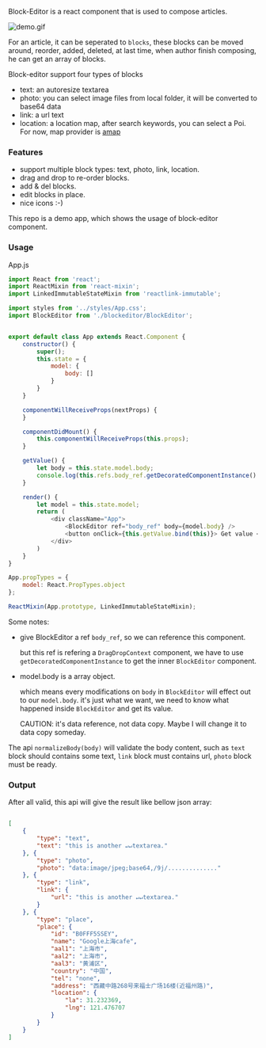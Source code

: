 Block-Editor is a react component that is used to compose articles.

![demo.gif](./demo.gif "Demo of BlockEditor usage")

For an article, it can be seperated to `blocks`, these blocks can be moved around, reorder, added, deleted,
at last time, when author finish composing, he can get an array of blocks.

Block-editor support four types of blocks

* text: an autoresize textarea
* photo: you can select image files from local folder, it will be converted to base64 data
* link: a url text
* location: a location map, after search keywords, you can select a Poi. For now, map provider is [amap](https://lbs.amap.com/api/javascript-api/summary/)

### Features

* support multiple block types: text, photo, link, location.
* drag and drop to re-order blocks.
* add & del blocks.
* edit blocks in place.
* nice icons :-)

This repo is a demo app, which shows the usage of block-editor component.

### Usage

App.js

``` javascript
import React from 'react';
import ReactMixin from 'react-mixin';
import LinkedImmutableStateMixin from 'reactlink-immutable';

import styles from '../styles/App.css';
import BlockEditor from './blockeditor/BlockEditor';


export default class App extends React.Component {
    constructor() {
        super();
        this.state = {
            model: {
                body: []
            }
        }
    }

    componentWillReceiveProps(nextProps) {
    }

    componentDidMount() {
        this.componentWillReceiveProps(this.props);
    }

    getValue() {
        let body = this.state.model.body;
        console.log(this.refs.body_ref.getDecoratedComponentInstance().normalizeBody(body));
    }

    render() {
        let model = this.state.model;
        return (
            <div className="App">
                <BlockEditor ref="body_ref" body={model.body} />
                <button onClick={this.getValue.bind(this)}> Get value </button>
            </div>
        )
    }
}

App.propTypes = {
    model: React.PropTypes.object
};

ReactMixin(App.prototype, LinkedImmutableStateMixin);

```

Some notes:

* give BlockEditor a ref `body_ref`, so we can reference this component.

    but this ref is refering a `DragDropContext` component,
    we have to use `getDecoratedComponentInstance` to get the inner `BlockEditor` component.

* model.body is a array object.

    which means every modifications on `body` in `BlockEditor` will effect out to our `model.body`.
    it's just what we want, we need to know what happened inside `BlockEditor` and get its value.

    CAUTION: it's data reference, not data copy. Maybe I will change it to data copy someday.

The api `normalizeBody(body)` will validate the body content, such as `text` block should contains some text,
`link` block must contains url, `photo` block must be ready.

### Output

After all valid, this api will give the result like bellow json array:

```json

[
    {
        "type": "text",
        "text": "this is another ↵↵textarea."
    }, {
        "type": "photo",
        "photo": "data:image/jpeg;base64,/9j/.............."
    }, {
        "type": "link",
        "link": {
            "url": "this is another ↵↵textarea."
        }
    }, {
        "type": "place",
        "place": {
            "id": "B0FFF5SSEY",
            "name": "Google上海cafe",
            "aal1": "上海市",
            "aal2": "上海市",
            "aal3": "黄浦区",
            "country": "中国",
            "tel": "none",
            "address": "西藏中路268号来福士广场16楼(近福州路)",
            "location": {
                "la": 31.232369,
                "lng": 121.476707
            }
        }
    }
]

```
